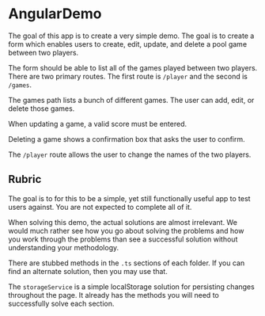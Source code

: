 # AngularDemo

The goal of this app is to create a very simple demo.  The goal is to create a form which enables users to create, edit, update, and delete a pool game between two players.

The form should be able to list all of the games played between two players.  There are two primary routes.  The first route is `/player` and the second is `/games`.

The games path lists a bunch of different games.  The user can add, edit, or delete those games.

When updating a game, a valid score must be entered.

Deleting a game shows a confirmation box that asks the user to confirm.

The `/player` route allows the user to change the names of the two players.

## Rubric

The goal is to for this to be a simple, yet still functionally useful app to test users against.  You are not expected to complete all of it.

When solving this demo, the actual solutions are almost irrelevant.  We would much rather see how you go about solving the problems and how you work through the problems than see a successful solution without understanding your methodology.

There are stubbed methods in the `.ts` sections of each folder.  If you can find an alternate solution, then you may use that.

The `storageService` is a simple localStorage solution for persisting changes throughout the page.  It already has the methods you will need to successfully solve each section.
